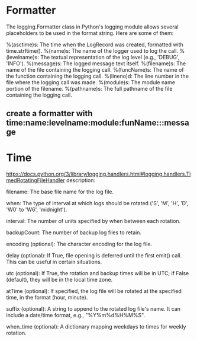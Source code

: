 # Formatter
The logging.Formatter class in Python's logging module allows several placeholders to be used in the format string. Here are some of them:

%(asctime)s: The time when the LogRecord was created, formatted with time.strftime().
%(name)s: The name of the logger used to log the call.
%(levelname)s: The textual representation of the log level (e.g., 'DEBUG', 'INFO').
%(message)s: The logged message text itself.
%(filename)s: The name of the file containing the logging call.
%(funcName)s: The name of the function containing the logging call.
%(lineno)d: The line number in the file where the logging call was made.
%(module)s: The module name portion of the filename.
%(pathname)s: The full pathname of the file containing the logging call.

## create a formatter with time:name:levelname:module:funName:::message


# Time
https://docs.python.org/3/library/logging.handlers.html#logging.handlers.TimedRotatingFileHandler
description:

filename: The base file name for the log file.

when: The type of interval at which logs should be rotated ('S', 'M', 'H', 'D', 'W0' to 'W6', 'midnight').

interval: The number of units specified by when between each rotation.

backupCount: The number of backup log files to retain.

encoding (optional): The character encoding for the log file.

delay (optional): If True, file opening is deferred until the first emit() call. This can be useful in certain situations.

utc (optional): If True, the rotation and backup times will be in UTC; if False (default), they will be in the local time zone.

atTime (optional): If specified, the log file will be rotated at the specified time, in the format (hour, minute).

suffix (optional): A string to append to the rotated log file's name. It can include a date/time format, e.g., "%Y%m%d%H%M%S".

when_time (optional): A dictionary mapping weekdays to times for weekly rotation.